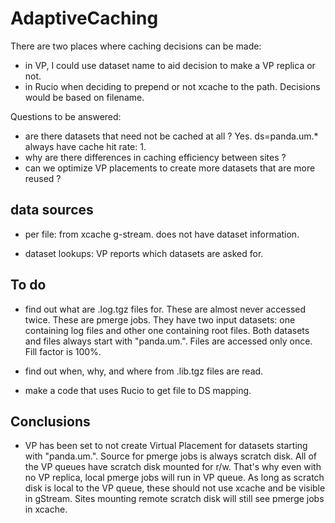 # AdaptiveCaching

There are two places where caching decisions can be made:

* in VP, I could use dataset name to aid decision to make a VP replica or not.
* in Rucio when deciding to prepend or not xcache to the path. Decisions would be based on filename.

Questions to be answered:

* are there datasets that need not be cached at all ?
    Yes. ds=panda.um.* always have cache hit rate: 1.
* why are there differences in caching efficiency between sites ?
* can we optimize VP placements to create more datasets that are more reused ?

## data sources

* per file:
    from xcache g-stream.
    does not have dataset information.

* dataset lookups:
    VP reports which datasets are asked for.

## To do

* find out what are .log.tgz files for. These are almost never accessed twice.
    These are pmerge jobs. They have two input datasets: one containing log files and other one containing root files. Both datasets and files always start with "panda.um.". Files are accessed only once. Fill factor is 100%.
* find out when, why, and where from .lib.tgz files are read.

* make a code that uses Rucio to get file to DS mapping.

## Conclusions

* VP has been set to not create Virtual Placement for datasets starting with "panda.um.". Source for pmerge jobs is always scratch disk. All of the VP queues have scratch disk mounted for r/w. That's why even with no VP replica, local pmerge jobs will run in VP queue. As long as scratch disk is local to the VP queue, these should not use xcache and be visible in gStream. Sites mounting remote scratch disk will still see pmerge jobs in xcache.
